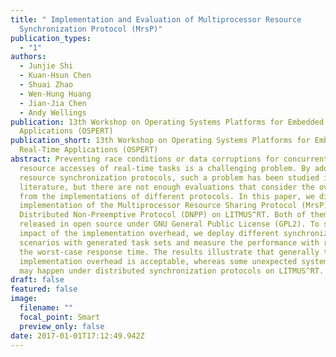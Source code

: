 ```yaml
---
title: " Implementation and Evaluation of Multiprocessor Resource
  Synchronization Protocol (MrsP)"
publication_types:
  - "1"
authors:
  - Junjie Shi
  - Kuan-Hsun Chen
  - Shuai Zhao
  - Wen-Hung Huang
  - Jian-Jia Chen
  - Andy Wellings
publication: 13th Workshop on Operating Systems Platforms for Embedded Real-Time
  Applications (OSPERT)
publication_short: 13th Workshop on Operating Systems Platforms for Embedded
  Real-Time Applications (OSPERT)
abstract: Preventing race conditions or data corruptions for concurrent shared
  resource accesses of real-time tasks is a challenging problem. By adopting the
  resource synchronization protocols, such a problem has been studied in the
  literature, but there are not enough evaluations that consider the overhead
  from the implementations of different protocols. In this paper, we discuss our
  implementation of the Multiprocessor Resource Sharing Protocol (MrsP) and the
  Distributed Non-Preemptive Protocol (DNPP) on LITMUS^RT. Both of them are
  released in open source under GNU General Public License (GPL2). To study the
  impact of the implementation overhead, we deploy different synchronization
  scenarios with generated task sets and measure the performance with respect to
  the worst-case response time. The results illustrate that generally the
  implementation overhead is acceptable, whereas some unexpected system overhead
  may happen under distributed synchronization protocols on LITMUS^RT.
draft: false
featured: false
image:
  filename: ""
  focal_point: Smart
  preview_only: false
date: 2017-01-01T17:12:49.942Z
---
```

